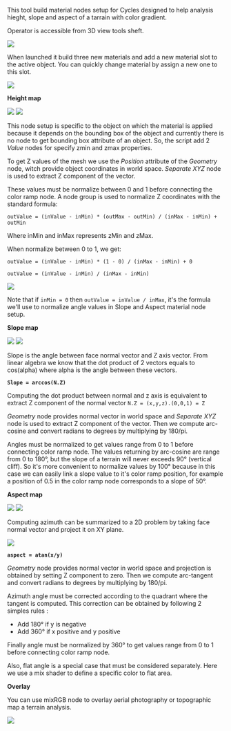 This tool build material nodes setup for Cycles designed to help analysis hieght, slope and aspect of a tarrain with color gradient.

Operator is accessible from 3D view tools sheft.

![](https://raw.githubusercontent.com/wiki/domlysz/blenderGIS/images/analysis_build_nodes_setup.jpg)

When launched it build three new materials and add a new material slot to the active object. You can quickly change material by assign a new one to this slot.

![](https://raw.githubusercontent.com/wiki/domlysz/blenderGIS/images/analysis_switch_material.jpg)

**Height map**

![](https://raw.githubusercontent.com/wiki/domlysz/blenderGIS/images/analysis_height_map_example.jpg)
![](https://raw.githubusercontent.com/wiki/domlysz/blenderGIS/images/analysis_height_map_node_setup.jpg)

This node setup is specific to the object on which the material is applied because it depends on the bounding box of the object and currently there is no node to get bounding box attribute of an object. So, the script add 2 *Value* nodes for specify zmin and zmax properties.

To get Z values of the mesh we use the *Position* attribute of the *Geometry* node, witch provide object coordinates in world space. *Separate XYZ* node is used to extract Z component of the vector.

These values must be normalize between 0 and 1 before connecting the color ramp node. A node group is used to normalize Z coordinates with the standard formula:

`outValue = (inValue - inMin) * (outMax - outMin) / (inMax - inMin) + outMin`

Where inMin and inMax represents zMin and zMax.

When normalize between 0 to 1, we get:

`outValue = (inValue - inMin) * (1 - 0) / (inMax - inMin) + 0`

`outValue = (inValue - inMin) / (inMax - inMin)`

![](https://raw.githubusercontent.com/wiki/domlysz/blenderGIS/images/analysis_height_map_node_group.jpg)

Note that if `inMin = 0` then `outValue = inValue / inMax`, it's the formula we'll use to normalize angle values in Slope and Aspect material node setup.

**Slope map**

![](https://raw.githubusercontent.com/wiki/domlysz/blenderGIS/images/analysis_slope_map_example.jpg)
![](https://raw.githubusercontent.com/wiki/domlysz/blenderGIS/images/analysis_slope_map_node_setup.jpg)

Slope is the angle between face normal vector and Z axis vector. From linear algebra we know that the dot product of 2 vectors equals to cos(alpha) where alpha is the angle between these vectors.

**`Slope = arccos(N.Z)`**

Computing the dot product between normal and z axis is equivalent to extract Z component of the normal vector
`N.Z = (x,y,z).(0,0,1) = Z`

*Geometry* node provides normal vector in world space and *Separate XYZ* node is used to extract Z component of the vector. Then we compute arc-cosine and convert radians to degrees by multiplying by 180/pi.

Angles must be normalized to get values range from 0 to 1 before connecting color ramp node. The values returning by arc-cosine are range from 0 to 180°, but the slope of a terrain will never exceeds 90° (vertical cliff). So it's more convenient to normalize values by 100° because in this case we can easily link a slope value to it's color ramp position, for example a position of 0.5 in the color ramp node corresponds to a slope of 50°.

**Aspect map**

![](https://raw.githubusercontent.com/wiki/domlysz/blenderGIS/images/analysis_aspect_map_example.jpg)
![](https://raw.githubusercontent.com/wiki/domlysz/blenderGIS/images/analysis_aspect_map_node_setup.jpg)

Computing azimuth can be summarized to a 2D problem by taking face normal vector and project it on XY plane.

![](https://raw.githubusercontent.com/wiki/domlysz/blenderGIS/images/analysis_azimuth_trigo.png)

**`aspect = atan(x/y)`**

*Geometry* node provides normal vector in world space and projection is obtained by setting Z component to zero. Then we compute arc-tangent and convert radians to degrees by multiplying by 180/pi.

Azimuth angle must be corrected according to the quadrant where the tangent is computed. This correction can be obtained by following 2 simples rules :
* Add 180° if y is negative
* Add 360° if x positive and y positive

Finally angle must be normalized by 360° to get values range from 0 to 1 before connecting color ramp node.

Also, flat angle is a special case that must be considered separately. Here we use a mix shader to define a specific color to flat area.

**Overlay**

You can use mixRGB node to overlay aerial photography or topographic map a terrain analysis.

![](https://raw.githubusercontent.com/wiki/domlysz/blenderGIS/images/analysis_overlay.jpg)
